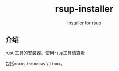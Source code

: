 <h1 style="text-align:center;">rsup-installer</h1>

<p style="text-align:center;">Installer for rsup</p>

<p style="text-align:center;">
  
</p>

## 介绍

rust 工具的安装器。使用`rsup`工具[请查看](https://rsup.hboot.fun/)

包括`macos` \ `windows` \ `linux`。
